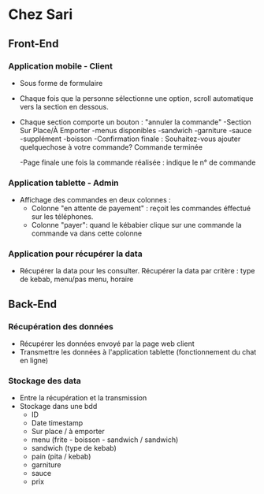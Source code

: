 # Chez Sari
## Front-End
### Application mobile - Client
- Sous forme de formulaire <form>
- Chaque fois que la personne sélectionne une option, scroll automatique vers la section en dessous.
- Chaque section comporte un bouton : "annuler la commande"
    -Section Sur Place/À Emporter
    -menus disponibles
    -sandwich
    -garniture
    -sauce
    -supplément
    -boisson
    -Confirmation finale : Souhaitez-vous ajouter quelquechose à votre commande? Commande terminée
    
    -Page finale une fois la commande réalisée : indique le n° de commande
    
### Application tablette - Admin
- Affichage des commandes en deux colonnes :
  - Colonne "en attente de payement" : reçoit les commandes éffectué sur les téléphones.
  - Colonne "payer": quand le kébabier clique sur une commande la commande va dans cette colonne
### Application pour récupérer la data
- Récupérer la data pour les consulter. Récupérer la data par critère : type de kebab, menu/pas menu, horaire
## Back-End
### Récupération des données
- Récupérer les données envoyé par la page web client
- Transmettre les données à l'application tablette (fonctionnement du chat en ligne)
### Stockage des data
- Entre la récupération et la transmission
- Stockage dans une bdd 
  - ID
  - Date timestamp
  - Sur place / à emporter
  - menu (frite - boisson - sandwich / sandwich)
  - sandwich (type de kebab)
  - pain (pita / kebab)
  - garniture
  - sauce
  - prix

